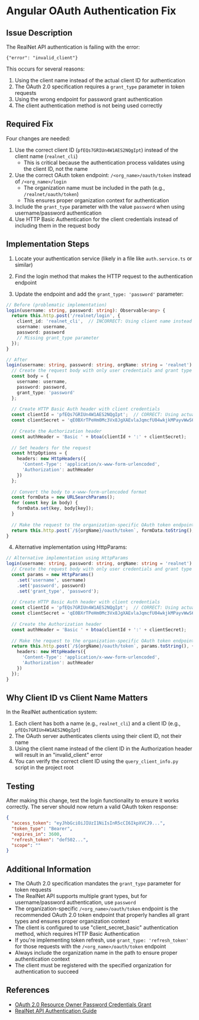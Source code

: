 # Angular OAuth Authentication Fix

## Issue Description

The RealNet API authentication is failing with the error:

```
{"error": "invalid_client"}
```

This occurs for several reasons:
1. Using the client name instead of the actual client ID for authentication
2. The OAuth 2.0 specification requires a `grant_type` parameter in token requests
3. Using the wrong endpoint for password grant authentication
4. The client authentication method is not being used correctly

## Required Fix
Four changes are needed:

1. Use the correct client ID (`pfEQs7GRIUn4W1AES2NQgIpt`) instead of the client name (`realnet_cli`)
   - This is critical because the authentication process validates using the client ID, not the name
2. Use the correct OAuth token endpoint: `/<org_name>/oauth/token` instead of `/<org_name>/login`
   - The organization name must be included in the path (e.g., `/realnet/oauth/token`)
   - This ensures proper organization context for authentication
3. Include the `grant_type` parameter with the value `password` when using username/password authentication
4. Use HTTP Basic Authentication for the client credentials instead of including them in the request body

## Implementation Steps

1. Locate your authentication service (likely in a file like `auth.service.ts` or similar)

2. Find the login method that makes the HTTP request to the authentication endpoint

3. Update the endpoint and add the `grant_type: 'password'` parameter:

```typescript
// Before (problematic implementation)
login(username: string, password: string): Observable<any> {
  return this.http.post('/realnet/login', {
    client_id: 'realnet_cli',  // INCORRECT: Using client name instead of client ID
    username: username,
    password: password
    // Missing grant_type parameter
  });
}

// After
login(username: string, password: string, orgName: string = 'realnet'): Observable<any> {
  // Create the request body with only user credentials and grant type
  const body = {
    username: username,
    password: password,
    grant_type: 'password'
  };
  
  // Create HTTP Basic Auth header with client credentials
  const clientId = 'pfEQs7GRIUn4W1AES2NQgIpt';  // CORRECT: Using actual client ID, not the client name
  const clientSecret = 'qE0BXrTPeHm0Mc3Vx8JgXAEvlaJqmcfU04wkjkMPayvWwS6p';  // Use the actual client secret
  
  // Create the Authorization header
  const authHeader = 'Basic ' + btoa(clientId + ':' + clientSecret);
  
  // Set headers for the request
  const httpOptions = {
    headers: new HttpHeaders({
      'Content-Type': 'application/x-www-form-urlencoded',
      'Authorization': authHeader
    })
  };
  
  // Convert the body to x-www-form-urlencoded format
  const formData = new URLSearchParams();
  for (const key in body) {
    formData.set(key, body[key]);
  }
  
  // Make the request to the organization-specific OAuth token endpoint
  return this.http.post(`/${orgName}/oauth/token`, formData.toString(), httpOptions);
}
```

4. Alternative implementation using HttpParams:

```typescript
// Alternative implementation using HttpParams
login(username: string, password: string, orgName: string = 'realnet'): Observable<any> {
  // Create the request body with only user credentials and grant type
  const params = new HttpParams()
    .set('username', username)
    .set('password', password)
    .set('grant_type', 'password');
  
  // Create HTTP Basic Auth header with client credentials
  const clientId = 'pfEQs7GRIUn4W1AES2NQgIpt';  // CORRECT: Using actual client ID, not the client name
  const clientSecret = 'qE0BXrTPeHm0Mc3Vx8JgXAEvlaJqmcfU04wkjkMPayvWwS6p';  // Use the actual client secret
  
  // Create the Authorization header
  const authHeader = 'Basic ' + btoa(clientId + ':' + clientSecret);
  
  // Make the request to the organization-specific OAuth token endpoint
  return this.http.post(`/${orgName}/oauth/token`, params.toString(), {
    headers: new HttpHeaders({
      'Content-Type': 'application/x-www-form-urlencoded',
      'Authorization': authHeader
    })
  });
}
```

## Why Client ID vs Client Name Matters

In the RealNet authentication system:

1. Each client has both a name (e.g., `realnet_cli`) and a client ID (e.g., `pfEQs7GRIUn4W1AES2NQgIpt`)
2. The OAuth server authenticates clients using their client ID, not their name
3. Using the client name instead of the client ID in the Authorization header will result in an "invalid_client" error
4. You can verify the correct client ID using the `query_client_info.py` script in the project root

## Testing

After making this change, test the login functionality to ensure it works correctly. The server should now return a valid OAuth token response:

```json
{
  "access_token": "eyJhbGciOiJIUzI1NiIsInR5cCI6IkpXVCJ9...",
  "token_type": "Bearer",
  "expires_in": 3600,
  "refresh_token": "def502...",
  "scope": ""
}
```

## Additional Information

- The OAuth 2.0 specification mandates the `grant_type` parameter for token requests
- The RealNet API supports multiple grant types, but for username/password authentication, use `password`
- The organization-specific `/<org_name>/oauth/token` endpoint is the recommended OAuth 2.0 token endpoint that properly handles all grant types and ensures proper organization context
- The client is configured to use "client_secret_basic" authentication method, which requires HTTP Basic Authentication
- If you're implementing token refresh, use `grant_type: 'refresh_token'` for those requests with the `/<org_name>/oauth/token` endpoint
- Always include the organization name in the path to ensure proper authentication context
- The client must be registered with the specified organization for authentication to succeed

## References

- [OAuth 2.0 Resource Owner Password Credentials Grant](https://oauth.net/2/grant-types/password/)
- [RealNet API Authentication Guide](../auth/api_authentication_guide.md)